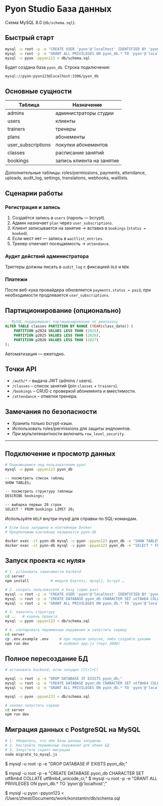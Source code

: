 # Pyon Studio База данных

Схема MySQL 8.0 (`db/schema.sql`).

## Быстрый старт
```bash
mysql -u root -p -e "CREATE USER 'pyon'@'localhost' IDENTIFIED BY 'pyon123';"
mysql -u root -p -e "GRANT ALL PRIVILEGES ON pyon_db.* TO 'pyon'@'localhost';"
mysql -u pyon -ppyon123 < db/schema.sql
```
Будет создана база `pyon_db`. Строка подключения:
```
mysql://pyon:pyon123@localhost:3306/pyon_db
```
## Основные сущности
| Таблица | Назначение |
|---------|------------|
| admins | администраторы студии |
| users | клиенты |
| trainers | тренеры |
| plans | абонементы |
| user_subscriptions | покупки абонементов |
| classes | расписание занятий |
| bookings | запись клиента на занятие |

Дополнительные таблицы: roles/permissions, payments, attendance, uploads, audit_log, settings, translations, webhooks, waitlists.

## Сценарии работы
### Регистрация и запись
1. Создаётся запись в `users` (пароль — bcrypt).  
2. Админ назначает `plan` через `user_subscriptions`.  
3. Клиент записывается на занятие → вставка в `bookings` (`status = booked`).  
4. Если мест нет — запись в `waitlist_entries`.  
5. Тренер отмечает посещаемость → `attendance`.

### Аудит действий администратора
Триггеры должны писать в `audit_log` с фиксацией `OLD` и `NEW`.

### Платежи
После веб-хука провайдера обновляется `payments.status = paid`, при необходимости продлевается `user_subscriptions`.

## Партиционирование (опционально)
```sql
-- MySQL поддерживает партиционирование по диапазону
ALTER TABLE classes PARTITION BY RANGE (YEAR(class_date)) (
    PARTITION p2024 VALUES LESS THAN (2025),
    PARTITION p2025 VALUES LESS THAN (2026),
    PARTITION p2026 VALUES LESS THAN (2027)
);
```
Автоматизация — ежегодно.

## Точки API
* `/auth/*` – выдача JWT (admins / users).
* `/classes` – список занятий (join `classes` + `trainers`).
* `/bookings` – CRUD с проверкой абонемента и вместимости.
* `/attendance` – отметки тренера.

## Замечания по безопасности
* Хранить только bcrypt-хэши.  
* Использовать roles/permissions для защиты эндпоинтов.  
* При мультитенантности включить `row_level_security`.

---

## Подключение и просмотр данных

```bash
# Подключаемся под пользователем pyon
mysql -u pyon -ppyon123 pyon_db

-- посмотреть список таблиц
SHOW TABLES;

-- посмотреть структуру таблицы
DESCRIBE bookings;

-- выборка первых 20 строк
SELECT * FROM bookings LIMIT 20;
```

Используйте `HELP` внутри mysql для справки по SQL-командам.

```bash
# Если база запущена в контейнере Docker
# Предположим контейнер называется pyon-db

docker exec -it pyon-db mysql -u pyon -ppyon123 pyon_db -e "SHOW TABLES;"   # список таблиц
docker exec -it pyon-db mysql -u pyon -ppyon123 pyon_db -e "SELECT * FROM users LIMIT 10;"
```

## Запуск проекта «с нуля»
```bash
# 1. установить зависимости backend
cd server
npm install          # модули Express, mysql2, bcrypt …

# 2. создать пользователя и базу (один раз)
mysql -u root -p -e "CREATE USER 'pyon'@'localhost' IDENTIFIED BY 'pyon123';"
mysql -u root -p -e "CREATE DATABASE pyon_db CHARACTER SET utf8mb4 COLLATE utf8mb4_unicode_ci;"
mysql -u root -p -e "GRANT ALL PRIVILEGES ON pyon_db.* TO 'pyon'@'localhost';"

# 3. накатить структуру
cd ..   # корень проекта
mysql -u pyon -ppyon123 < db/schema.sql

# 4. скопировать переменные окружения и запустить сервер
cd server
cp .env.example .env     # при первом запуске, либо создайте руками
npm run dev              # nodemon app.js (порт 3000)
```

## Полное пересоздание БД
```bash
# остановить backend, если запущен (Ctrl+C)

mysql -u root -p -e "DROP DATABASE IF EXISTS pyon_db;"
mysql -u root -p -e "CREATE DATABASE pyon_db CHARACTER SET utf8mb4 COLLATE utf8mb4_unicode_ci;"
mysql -u root -p -e "GRANT ALL PRIVILEGES ON pyon_db.* TO 'pyon'@'localhost';"

mysql -u pyon -ppyon123 < db/schema.sql

# заново запустить сервер
cd server
npm run dev
```

## Миграция данных с PostgreSQL на MySQL
```bash
# 1. Убедитесь, что обе базы данных запущены
# 2. Настройте переменные окружения для обеих БД
# 3. Запустите скрипт миграции
node migrate_to_mysql.js
```








<!-- удалить  бд-->
$ mysql -u root -p -e "DROP DATABASE IF EXISTS pyon_db;"

<!-- создать  бд -->
$ mysql -u root -p -e "CREATE DATABASE pyon_db CHARACTER SET utf8mb4 COLLATE utf8mb4_unicode_ci;"
$ mysql -u root -p -e "GRANT ALL PRIVILEGES ON pyon_db.* TO 'pyon'@'localhost';"

<!-- активировать схему  -->
$ mysql -u pyon -ppyon123 < /Users/zhest/Documents/work/konstantin/db/schema.sql
